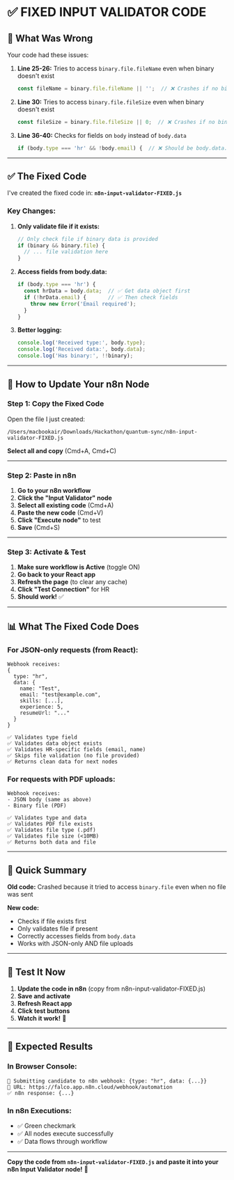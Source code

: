 # ✅ FIXED INPUT VALIDATOR CODE

## 🐛 What Was Wrong

Your code had these issues:

1. **Line 25-26:** Tries to access `binary.file.fileName` even when binary doesn't exist
   ```javascript
   const fileName = binary.file.fileName || '';  // ❌ Crashes if no binary!
   ```

2. **Line 30:** Tries to access `binary.file.fileSize` even when binary doesn't exist
   ```javascript
   const fileSize = binary.file.fileSize || 0;  // ❌ Crashes if no binary!
   ```

3. **Line 36-40:** Checks for fields on `body` instead of `body.data`
   ```javascript
   if (body.type === 'hr' && !body.email) {  // ❌ Should be body.data.email!
   ```

---

## ✅ The Fixed Code

I've created the fixed code in: **`n8n-input-validator-FIXED.js`**

### Key Changes:

1. **Only validate file if it exists:**
   ```javascript
   // Only check file if binary data is provided
   if (binary && binary.file) {
     // ... file validation here
   }
   ```

2. **Access fields from body.data:**
   ```javascript
   if (body.type === 'hr') {
     const hrData = body.data;  // ✅ Get data object first
     if (!hrData.email) {       // ✅ Then check fields
       throw new Error('Email required');
     }
   }
   ```

3. **Better logging:**
   ```javascript
   console.log('Received type:', body.type);
   console.log('Received data:', body.data);
   console.log('Has binary:', !!binary);
   ```

---

## 🚀 How to Update Your n8n Node

### Step 1: Copy the Fixed Code

Open the file I just created:
```
/Users/macbookair/Downloads/Hackathon/quantum-sync/n8n-input-validator-FIXED.js
```

**Select all and copy** (Cmd+A, Cmd+C)

---

### Step 2: Paste in n8n

1. **Go to your n8n workflow**
2. **Click the "Input Validator" node**
3. **Select all existing code** (Cmd+A)
4. **Paste the new code** (Cmd+V)
5. **Click "Execute node"** to test
6. **Save** (Cmd+S)

---

### Step 3: Activate & Test

1. **Make sure workflow is Active** (toggle ON)
2. **Go back to your React app**
3. **Refresh the page** (to clear any cache)
4. **Click "Test Connection"** for HR
5. **Should work!** ✅

---

## 📊 What The Fixed Code Does

### For JSON-only requests (from React):
```
Webhook receives:
{
  type: "hr",
  data: {
    name: "Test",
    email: "test@example.com",
    skills: [...],
    experience: 5,
    resumeUrl: "..."
  }
}

✅ Validates type field
✅ Validates data object exists
✅ Validates HR-specific fields (email, name)
✅ Skips file validation (no file provided)
✅ Returns clean data for next nodes
```

### For requests with PDF uploads:
```
Webhook receives:
- JSON body (same as above)
- Binary file (PDF)

✅ Validates type and data
✅ Validates PDF file exists
✅ Validates file type (.pdf)
✅ Validates file size (<10MB)
✅ Returns both data and file
```

---

## 🎯 Quick Summary

**Old code:** Crashed because it tried to access `binary.file` even when no file was sent

**New code:** 
- Checks if file exists first
- Only validates file if present
- Correctly accesses fields from `body.data`
- Works with JSON-only AND file uploads

---

## 🧪 Test It Now

1. **Update the code in n8n** (copy from n8n-input-validator-FIXED.js)
2. **Save and activate**
3. **Refresh React app**
4. **Click test buttons**
5. **Watch it work!** 🎉

---

## 📝 Expected Results

### In Browser Console:
```
🚀 Submitting candidate to n8n webhook: {type: "hr", data: {...}}
📍 URL: https://falco.app.n8n.cloud/webhook/automation
✅ n8n response: {...}
```

### In n8n Executions:
- ✅ Green checkmark
- ✅ All nodes execute successfully
- ✅ Data flows through workflow

---

**Copy the code from `n8n-input-validator-FIXED.js` and paste it into your n8n Input Validator node!** 🚀
